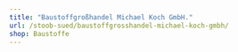 ```yaml
---
title: "Baustoffgroßhandel Michael Koch GmbH."
url: /stoob-sued/baustoffgrosshandel-michael-koch-gmbh/
shop: Baustoffe
---
```

